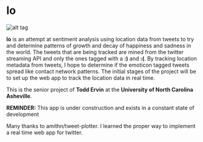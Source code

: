 Io
========

![alt tag](http://eduweb.unca.edu/education/images/logos/2006%20UNCA%20A%20logo.gif)


**Io** is an attempt at sentiment analysis using location data from tweets to try and determine patterns of growth and decay of happiness and sadness in the world. The tweets that are being tracked are mined from the twitter streaming API and only the ones tagged with a **:)** and **:(**. By tracking location metadata from tweets, I hope to determine if the emoticon tagged tweets spread like contact network patterns. The initial stages of the project will be to set up the web app to track the location data in real time. 

This is the senior project of **Todd Ervin** at the **University of North Carolina Asheville**. 


**REMINDER:** This app is under construction and exists in a constant state of development

Many thanks to amithn/tweet-plotter. I learned the proper way to implement a real time web app for twitter. 
